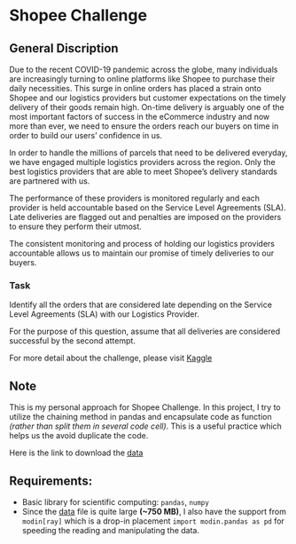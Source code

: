 # Shopee Challenge
## General Discription
Due to the recent COVID-19 pandemic across the globe, many individuals are increasingly turning to online platforms like Shopee to purchase their daily necessities. This surge in online orders has placed a strain onto Shopee and our logistics providers but customer expectations on the timely delivery of their goods remain high. On-time delivery is arguably one of the most important factors of success in the eCommerce industry and now more than ever, we need to ensure the orders reach our buyers on time in order to build our users’ confidence in us.

In order to handle the millions of parcels that need to be delivered everyday, we have engaged multiple logistics providers across the region. Only the best logistics providers that are able to meet Shopee’s delivery standards are partnered with us.

The performance of these providers is monitored regularly and each provider is held accountable based on the Service Level Agreements (SLA). Late deliveries are flagged out and penalties are imposed on the providers to ensure they perform their utmost.

The consistent monitoring and process of holding our logistics providers accountable allows us to maintain our promise of timely deliveries to our buyers.

### Task
Identify all the orders that are considered late depending on the Service Level Agreements (SLA) with our Logistics Provider.

For the purpose of this question, assume that all deliveries are considered successful by the second attempt.

For more detail about the challenge, please visit 
[Kaggle](https://www.kaggle.com/competitions/open-shopee-code-league-logistic/overview)

## Note
This is my personal approach for Shopee Challenge. In this project, I try to utilize the chaining method
in pandas and encapsulate code as function _(rather than split them in several code cell)_. This is a useful
practice which helps us the avoid duplicate the code.

Here is the link to download the [data](https://drive.google.com/drive/folders/1jeTFp7yTgUIZDszomrXYK7SntWquFCtA?usp=share_link)

## Requirements:
- Basic library for scientific computing: `pandas`, `numpy`
- Since the [data](https://drive.google.com/drive/folders/1jeTFp7yTgUIZDszomrXYK7SntWquFCtA?usp=share_link) file is quite large **(~750 MB)**, I also have the support from `modin[ray]`
which is a drop-in placement `import modin.pandas as pd` for speeding the reading and manipulating
the data.

